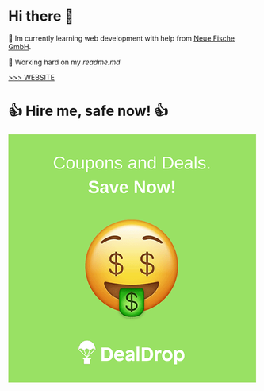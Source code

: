 # Hi there 👋

🔭 Im currently learning web development with help from [Neue Fische GmbH](https://github.com/neuefische). 

🌱 Working hard on my _readme.md_

[>>> WEBSITE](https://personal-website-beige-one.vercel.app/)




#  **:+1: Hire me, safe now! :+1:**

 ![Gif](giphy.gif)

<!--
**matthias-grgic/matthias-grgic** is a ✨ _special_ ✨ repository because its `README.md` (this file) appears on your GitHub profile.

Here are some ideas to get you started:

- 🔭 I’m currently working on ...
- 🌱 I’m currently learning ...
- 👯 I’m looking to collaborate on ...
- 🤔 I’m looking for help with ...
- 💬 Ask me about ...
- 📫 How to reach me: ...
- 😄 Pronouns: ...
- ⚡ Fun fact: ...
-->
